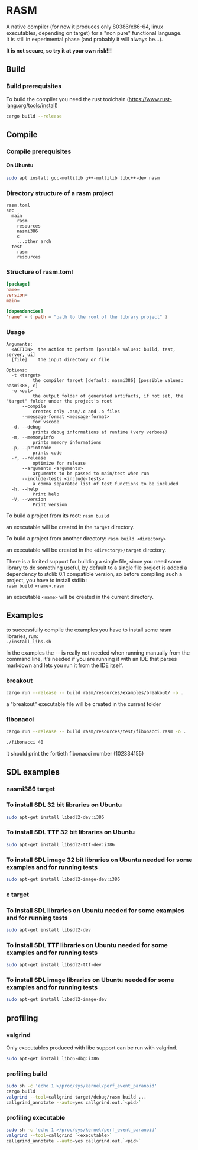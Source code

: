 # RASM

A native compiler (for now it produces only 80386/x86-64, linux executables, depending on target) for a "non pure" functional language.  
It is still in experimental phase (and probably it will always be...).

**It is not secure, so try it at your own risk!!!**

## Build

### Build prerequisites

To build the compiler you need the rust toolchain (<https://www.rust-lang.org/tools/install>)

```bash
cargo build --release
```

## Compile

### Compile prerequisites

#### On Ubuntu

```bash
sudo apt install gcc-multilib g++-multilib libc++-dev nasm
```

### Directory structure of a rasm project

```text
rasm.toml
src  
  main  
    rasm  
    resources  
    nasmi386
    c
    ...other arch  
  test  
    rasm  
    resources
```

### Structure of rasm.toml

```toml
[package]  
name=
version=
main=

[dependencies]  
"name" = { path = "path to the root of the library project" }
```

### Usage

```text
Arguments:
  <ACTION>  the action to perform [possible values: build, test, server, ui]
  [file]    the input directory or file

Options:
  -t <target>
          the compiler target [default: nasmi386] [possible values: nasmi386, c]
  -o <out>
          the output folder of generated artifacts, if not set, the "target" folder under the project's root
      --compile
          creates only .asm/.c and .o files
      --message-format <message-format>
          for vscode
  -d, --debug
          prints debug informations at runtime (very verbose)
  -m, --memoryinfo
          prints memory informations
  -p, --printcode
          prints code
  -r, --release
          optimize for release
      --arguments <arguments>
          arguments to be passed to main/test when run
      --include-tests <include-tests>
          a comma separated list of test functions to be included
  -h, --help
          Print help
  -V, --version
          Print version
```

To build a project from its root:
`rasm build`

an executable will be created in the `target` directory.

To build a project from another directory:
`rasm build <directory>`

an executable will be created in the `<directory>/target` directory.

There is a limited support for building a single file, since you need some library to do something useful,
by default to a single file project is added a dependency to stdlib 0.1 compatible version,
so before compiling such a project, you have to install stdlib :  
`rasm build <name>.rasm`

an executable `<name>` will be created in the current directory.

## Examples

to successfully compile the examples you have to install some rasm libraries, run:  
`./install_libs.sh`

In the examples the -- is really not needed when running manually from the command line,
it's needed if you are running it with an IDE that parses markdown and lets
you run it from the IDE itself.

### breakout

```bash
cargo run --release -- build rasm/resources/examples/breakout/ -o .
```

a "breakout" executable file will be created in the current folder

### fibonacci

```bash
cargo run --release -- build rasm/resources/test/fibonacci.rasm -o .
```

```bash
./fibonacci 40
```

it should print the fortieth fibonacci number (102334155)

## SDL examples

### nasmi386 target

### To install SDL 32 bit libraries on Ubuntu

```bash
sudo apt-get install libsdl2-dev:i386
```

### To install SDL TTF 32 bit libraries on Ubuntu

```bash
sudo apt-get install libsdl2-ttf-dev:i386
```

### To install SDL image 32 bit libraries on Ubuntu needed for some examples and for running tests

```bash
sudo apt-get install libsdl2-image-dev:i386
```

### c target

### To install SDL libraries on Ubuntu needed for some examples and for running tests

```bash
sudo apt-get install libsdl2-dev
```

### To install SDL TTF libraries on Ubuntu needed for some examples and for running tests

```bash
sudo apt-get install libsdl2-ttf-dev
```

### To install SDL image libraries on Ubuntu needed for some examples and for running tests

```bash
sudo apt-get install libsdl2-image-dev
```

## profiling

### valgrind

Only executables produced with libc support can be run with valgrind.

```bash
sudo apt-get install libc6-dbg:i386
```

### profiling build

```bash
sudo sh -c 'echo 1 >/proc/sys/kernel/perf_event_paranoid'  
cargo build
valgrind --tool=callgrind target/debug/rasm build ...
callgrind_annotate --auto=yes callgrind.out.`<pid>`
```

### profiling executable

```bash
sudo sh -c 'echo 1 >/proc/sys/kernel/perf_event_paranoid'  
valgrind --tool=callgrind `<executable>`  
callgrind_annotate --auto=yes callgrind.out.`<pid>`
```
